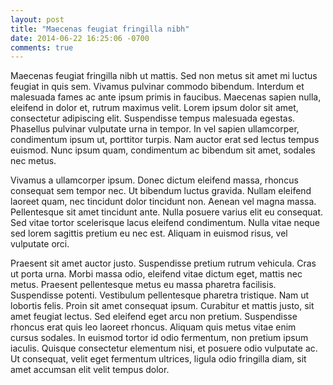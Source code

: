 ```yaml
---
layout: post
title: "Maecenas feugiat fringilla nibh"
date: 2014-06-22 16:25:06 -0700
comments: true
---
```


Maecenas feugiat fringilla nibh ut mattis. Sed non metus sit amet mi luctus feugiat in quis sem. Vivamus pulvinar commodo bibendum. Interdum et malesuada fames ac ante ipsum primis in faucibus. Maecenas sapien nulla, eleifend in dolor et, rutrum maximus velit. Lorem ipsum dolor sit amet, consectetur adipiscing elit. Suspendisse tempus malesuada egestas. Phasellus pulvinar vulputate urna in tempor. In vel sapien ullamcorper, condimentum ipsum ut, porttitor turpis. Nam auctor erat sed lectus tempus euismod. Nunc ipsum quam, condimentum ac bibendum sit amet, sodales nec metus.

Vivamus a ullamcorper ipsum. Donec dictum eleifend massa, rhoncus consequat sem tempor nec. Ut bibendum luctus gravida. Nullam eleifend laoreet quam, nec tincidunt dolor tincidunt non. Aenean vel magna massa. Pellentesque sit amet tincidunt ante. Nulla posuere varius elit eu consequat. Sed vitae tortor scelerisque lacus eleifend condimentum. Nulla vitae neque sed lorem sagittis pretium eu nec est. Aliquam in euismod risus, vel vulputate orci.

Praesent sit amet auctor justo. Suspendisse pretium rutrum vehicula. Cras ut porta urna. Morbi massa odio, eleifend vitae dictum eget, mattis nec metus. Praesent pellentesque metus eu massa pharetra facilisis. Suspendisse potenti. Vestibulum pellentesque pharetra tristique. Nam ut lobortis felis. Proin sit amet consequat ipsum. Curabitur et mattis justo, sit amet feugiat lectus. Sed eleifend eget arcu non pretium. Suspendisse rhoncus erat quis leo laoreet rhoncus. Aliquam quis metus vitae enim cursus sodales. In euismod tortor id odio fermentum, non pretium ipsum iaculis. Quisque consectetur elementum nisi, et posuere odio vulputate ac. Ut consequat, velit eget fermentum ultrices, ligula odio fringilla diam, sit amet accumsan elit velit tempus dolor.
